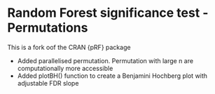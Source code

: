 # Random Forest significance test - Permutations

This is a fork oof the CRAN {pRF} package

- Added parallelised permutation. Permutation with large n are computationally more accessible
- Added plotBH() function to create a Benjamini Hochberg plot with adjustable FDR slope
